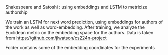 Shakespeare and Satoshi : using embeddings and LSTM to metricize
authorship


We train an LSTM for next word prediction, using embeddings for authors of the work as well as word-embedding.   After training, we analyze the Euclidean metric on the embedding space for the authors. 
Data is taken from https://github.com/jlwatson/cs224n-project

Folder contains some of the embedding coordinates for the experiments
